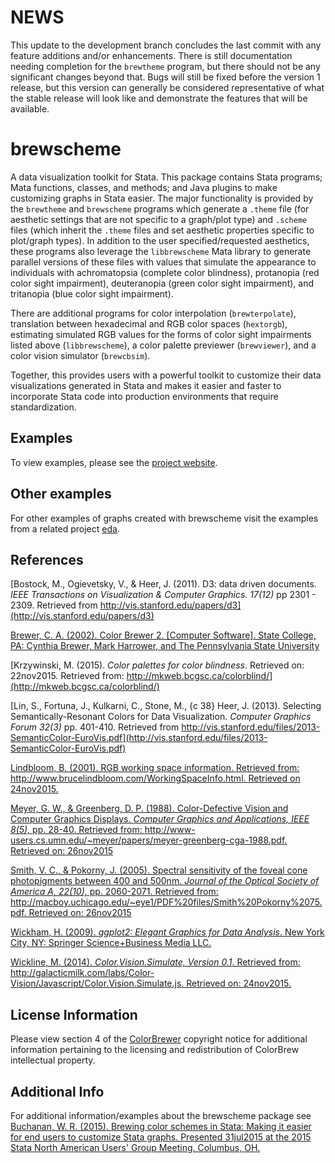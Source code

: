 # NEWS
This update to the development branch concludes the last commit with any feature additions and/or enhancements.  There is still documentation needing completion for the `brewtheme` program, but there should not be any significant changes beyond that.  Bugs will still be fixed before the version 1 release, but this version can generally be considered representative of what the stable release will look like and demonstrate the features that will be available.  

# brewscheme
A data visualization toolkit for Stata.  This package contains Stata programs; Mata functions, classes, and methods; and Java plugins to make customizing graphs in Stata easier.  The major functionality is provided by the `brewtheme` and `brewscheme` programs which generate a `.theme` file (for aesthetic settings that are not specific to a graph/plot type) and `.scheme` files (which inherit the `.theme` files and set aesthetic properties specific to plot/graph types).  In addition to the user specified/requested aesthetics, these programs also leverage the `libbrewscheme` Mata library to generate parallel versions of these files with values that simulate the appearance to individuals with achromatopsia (complete color blindness), protanopia (red color sight impairment), deuteranopia (green color sight impairment), and tritanopia (blue color sight impairment).  

There are additional programs for color interpolation (`brewterpolate`), translation between hexadecimal and RGB color spaces (`hextorgb`), estimating simulated RGB values for the forms of color sight impairments listed above (`libbrewscheme`), a color palette previewer (`brewviewer`), and a color vision simulator (`brewcbsim`).  

Together, this provides users with a powerful toolkit to customize their data visualizations generated in Stata and makes it easier and faster to incorporate Stata code into production environments that require standardization.

## Examples
To view examples, please see the [project website](https://wbuchanan.github.io/brewscheme).

 
## Other examples
For other examples of graphs created with brewscheme visit the examples from a related project [eda](https://github.com/wbuchanan/eda/blob/master/eda-example.pdf).
 
## References
[Bostock, M., Ogievetsky, V., & Heer, J. (2011).  D3: data driven documents. *IEEE Transactions on Visualization & Computer Graphics. 17(12)* pp 2301 - 2309. Retrieved from http://vis.stanford.edu/papers/d3](http://vis.stanford.edu/papers/d3)  

[Brewer, C. A. (2002). Color Brewer 2. [Computer Software]. State College, PA: Cynthia Brewer, Mark Harrower, and The Pennsylvania State University](http://www.ColorBrewer2.org)

[Krzywinski, M. (2015). *Color palettes for color blindness*.  Retrieved on: 22nov2015.  Retrieved from: http://mkweb.bcgsc.ca/colorblind/](http://mkweb.bcgsc.ca/colorblind/)

[Lin, S., Fortuna, J., Kulkarni, C., Stone, M., {c 38} Heer, J. (2013). Selecting Semantically-Resonant Colors for Data Visualization. *Computer Graphics Forum 32(3)* pp. 401-410.  Retrieved from http://vis.stanford.edu/files/2013-SemanticColor-EuroVis.pdf](http://vis.stanford.edu/files/2013-SemanticColor-EuroVis.pdf)

[Lindbloom, B. (2001).  RGB working space information. Retrieved from: http://www.brucelindbloom.com/WorkingSpaceInfo.html.  Retrieved on 24nov2015.](http://www.brucelindbloom.com/WorkingSpaceInfo.html)

[Meyer, G. W., & Greenberg, D. P. (1988). Color-Defective Vision and Computer Graphics Displays. *Computer Graphics and Applications, IEEE 8(5),* pp. 28-40.  Retrieved from: http://www-users.cs.umn.edu/~meyer/papers/meyer-greenberg-cga-1988.pdf.  Retrieved on: 26nov2015](http://www-users.cs.umn.edu/~meyer/papers/meyer-greenberg-cga-1988.pdf)

[Smith, V. C., & Pokorny, J. (2005).  Spectral sensitivity of the foveal cone photopigments between 400 and 500nm.  *Journal of the Optical Society of America A, 22(10),* pp. 2060-2071. Retrieved from: http://macboy.uchicago.edu/~eye1/PDF%20files/Smith%20Pokorny%2075.pdf.  Retrieved on: 26nov2015](http://macboy.uchicago.edu/~eye1/PDF%20files/Smith%20Pokorny%2075.pdf)

[Wickham, H. (2009).  *ggplot2: Elegant Graphics for Data Analysis*.  New York City, NY: Springer Science+Business Media LLC.](http://www.amazon.com/ggplot2-Elegant-Graphics-Data-Analysis/dp/0387981403)
	
[Wickline, M. (2014). *Color.Vision.Simulate, Version 0.1*.  Retrieved from: http://galacticmilk.com/labs/Color-Vision/Javascript/Color.Vision.Simulate.js.  Retrieved on: 24nov2015.](http://galacticmilk.com/labs/Color-Vision/Javascript/Color.Vision.Simulate.js)
	
## License Information
Please view  section 4 of the [ColorBrewer](http://www.colorbrewer2.org) copyright notice for additional information pertaining to the licensing and redistribution of ColorBrew intellectual property.  

## Additional Info
For additional information/examples about the brewscheme package see [Buchanan, W. R. (2015). Brewing color schemes in Stata: Making it easier for end users to customize Stata graphs.  Presented 31jul2015 at the  2015 Stata North American Users' Group Meeting.  Columbus, OH.](http://www.stata.com/meeting/columbus15/abstracts/materials/columbus15_buchanan.pdf)

